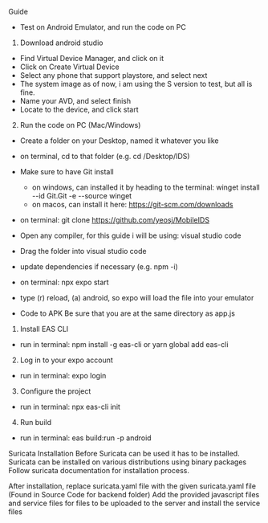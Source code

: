 Guide
- Test on Android Emulator, and run the code on PC
1. Download android studio
  - Find Virtual Device Manager, and click on it
  - Click on Create Virtual Device
  - Select any phone that support playstore, and select next
  - The system image as of now, i am using the S version to test, but all is fine.
  - Name your AVD, and select finish
  - Locate to the device, and click start
2. Run the code on PC (Mac/Windows)
  - Create a folder on your Desktop, named it whatever you like
  - on terminal, cd to that folder (e.g. cd /Desktop/IDS)
  - Make sure to have Git install
      -  on windows, can installed it by heading to the terminal: winget install --id Git.Git -e --source winget
      -  on macos, can install it here: https://git-scm.com/downloads
  - on terminal: git clone https://github.com/yeosj/MobileIDS
  - Open any compiler, for this guide i will be using: visual studio code
  - Drag the folder into visual studio code
  - update dependencies if necessary (e.g. npm -i)
  - on terminal: npx expo start
  - type (r) reload, (a) android, so expo will load the file into your emulator

- Code to APK
Be sure that you are at the same directory as app.js
1. Install EAS CLI
  - run in terminal: npm install -g eas-cli or yarn global add eas-cli
2. Log in to your expo account
  - run in terminal: expo login
3. Configure the project
  - run in terminal: npx eas-cli init
4. Run build
  - run in terminal: eas build:run -p android


Suricata Installation
Before Suricata can be used it has to be installed. Suricata can be installed on various distributions using binary packages
Follow suricata documentation for installation process.

After installation, replace suricata.yaml file with the given suricata.yaml file (Found in Source Code for backend folder)
Add the provided javascript files and service files for files to be uploaded to the server and install the service files
